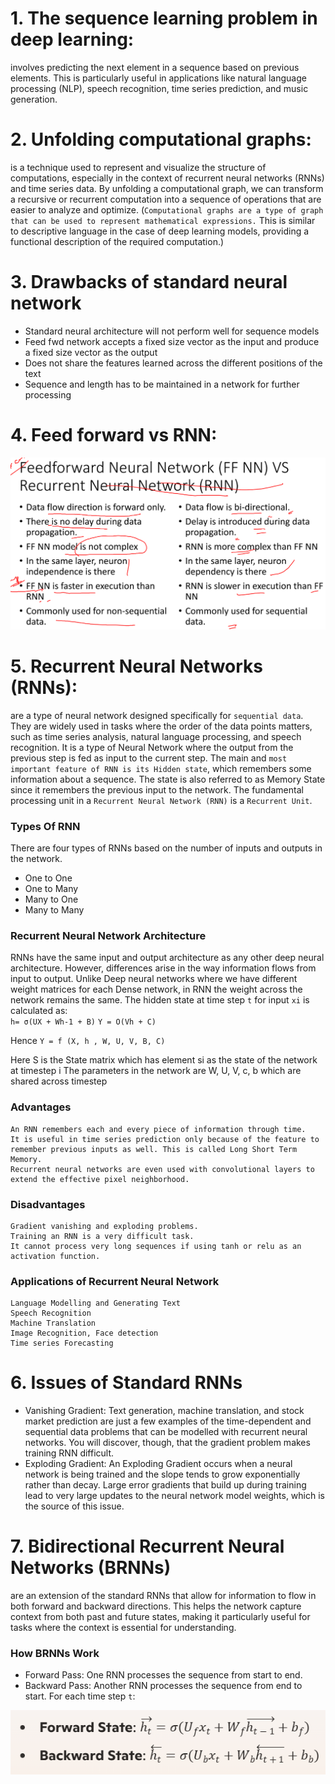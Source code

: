 # 1. The sequence learning problem in deep learning: 
involves predicting the next element in a sequence based on previous elements. This is particularly useful in applications like natural language processing (NLP), speech recognition, time series prediction, and music generation.

# 2. Unfolding computational graphs: 
is a technique used to represent and visualize the structure of computations, especially in the context of recurrent neural networks (RNNs) and time series data. By unfolding a computational graph, we can transform a recursive or recurrent computation into a sequence of operations that are easier to analyze and optimize. (`Computational graphs are a type of graph that can be used to represent mathematical expressions.` This is similar to descriptive language in the case of deep learning models, providing a functional description of the required computation.)

# 3. Drawbacks of standard neural network
- Standard neural architecture will not perform well for sequence
models
- Feed fwd network accepts a fixed size vector as the input and
produce a fixed size vector as the output
- Does not share the features learned across the different
positions of the text
- Sequence and length has to be maintained in a network for
further processing

# 4. Feed forward vs RNN:
![alt text](image-6.png)

# 5. Recurrent Neural Networks (RNNs): 
are a type of neural network designed specifically for `sequential data`. They are widely used in tasks where the order of the data points matters, such as time series analysis, natural language processing, and speech recognition. It is a type of Neural Network where the output from the previous step is fed as input to the current step. The main and `most important feature of RNN is its Hidden state`, which remembers some information about a sequence. The state is also referred to as Memory State since it remembers the previous input to the network. The fundamental processing unit in a `Recurrent Neural Network (RNN)` is a `Recurrent Unit`.

### Types Of RNN
There are four types of RNNs based on the number of inputs and outputs in the network.
- One to One 
- One to Many 
- Many to One 
- Many to Many 

### Recurrent Neural Network Architecture
RNNs have the same input and output architecture as any other deep neural architecture. However, differences arise in the way information flows from input to output. Unlike Deep neural networks where we have different weight matrices for each Dense network, in RNN the weight across the network remains the same. The hidden state at time step `t` for input `xi` is calculated as: <br>
`h= σ(UX + Wh-1 + B)`
`Y = O(Vh + C)`

Hence 
`Y = f (X, h , W, U, V, B, C)`

Here S is the State matrix which has element si as the state of the network at timestep i
The parameters in the network are W, U, V, c, b which are shared across timestep

### Advantages

    An RNN remembers each and every piece of information through time. 
    It is useful in time series prediction only because of the feature to remember previous inputs as well. This is called Long Short Term Memory.
    Recurrent neural networks are even used with convolutional layers to extend the effective pixel neighborhood.

### Disadvantages

    Gradient vanishing and exploding problems.
    Training an RNN is a very difficult task.
    It cannot process very long sequences if using tanh or relu as an activation function.

### Applications of Recurrent Neural Network
    Language Modelling and Generating Text
    Speech Recognition
    Machine Translation
    Image Recognition, Face detection
    Time series Forecasting

# 6. Issues of Standard RNNs
- Vanishing Gradient:
Text generation, machine translation, and stock market prediction are just a few examples of the time-dependent and sequential data problems that can be modelled with recurrent neural networks. You will discover, though, that the gradient problem makes training RNN difficult.
- Exploding Gradient: 
An Exploding Gradient occurs when a neural network is being trained and the slope tends to grow exponentially rather than decay. Large error gradients that build up during training lead to very large updates to the neural network model weights, which is the source of this issue.

# 7. Bidirectional Recurrent Neural Networks (BRNNs) 
are an extension of the standard RNNs that allow for information to flow in both forward and backward directions. This helps the network capture context from both past and future states, making it particularly useful for tasks where the context is essential for understanding.

### How BRNNs Work
- Forward Pass: One RNN processes the sequence from start to end.
- Backward Pass: Another RNN processes the sequence from end to start.
For each time step `t`:

![alt text](image-7.png)
